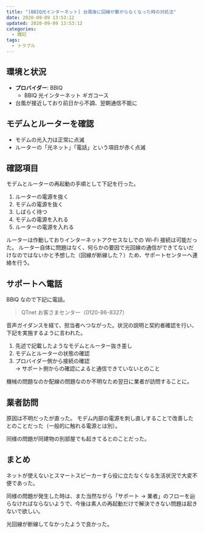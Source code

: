 ```yaml
---
title: "[BBIQ光インターネット] 台風後に回線が繋がらなくなった時の対処法"
date: 2020-09-09 13:53:12
updated: 2020-09-09 13:53:12
categories:
  - 雑記
tags:
  - トラブル
---
```


## 環境と状況

- **プロバイダー**: BBIQ
  - BBIQ 光インターネット ギガコース
- 台風が接近しており前日から不調、翌朝通信不能に

## モデムとルーターを確認

- モデムの光入力は正常に点滅
- ルーターの「光ネット」「電話」という項目が赤く点滅

## 確認項目

モデムとルーターの再起動の手順として下記を行った。

1. ルーターの電源を抜く
2. モデムの電源を抜く
3. しばらく待つ
4. モデムの電源を入れる
5. ルーターの電源を入れる

ルーターは作動しておりインターネットアクセスなしでの Wi-Fi 接続は可能だった。
ルーター自体に問題はなく、何らかの要因で光回線の通信ができてないだけなのではないかと予想した（回線が断線した？）ため、サポートセンターへ連絡を行う。

## サポートへ電話

BBIQ なので下記に電話。

> QTnet お客さまセンター（0120-86-8327）

音声ガイダンスを経て、担当者へつながった。状況の説明と契約者確認を行い、下記を実施するように言われた。

1. 先述で記載したようなモデムとルーター抜き差し
1. モデムとルーターの状態の確認
1. プロバイダー側から接続の確認  
   → サポート側からの確認によると通信できていないとのこと

機械の問題なのか配線の問題なのか不明なため翌日に業者が訪問することに。

## 業者訪問

原因は不明だったが直った。
モデム内部の電源を刺し直しすることで改善したとのことだった（一般的に触れる電源とは別）。

同様の問題が同建物の別部屋でも起きてるとのことだった。

## まとめ

ネットが使えないとスマートスピーカーすら役に立たなくなる生活状況で大変不便であった。

同様の問題が発生した時は、また当然ながら「サポート → 業者」のフローを辿らなければならないようで、今後は素人の再起動だけで解決できない問題は起きないで欲しい。

光回線が断線してなかったようで良かった。
